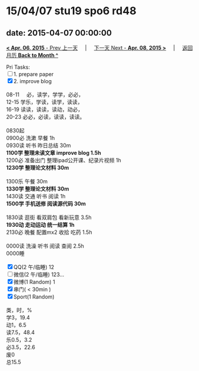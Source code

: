 # 15/04/07 stu19 spo6 rd48

date: 2015-04-07 00:00:00
---
[**< Apr. 06, 2015** - Prev 上一天](/lifelogs/2015/04/d06.html) &nbsp; &nbsp; | &nbsp; &nbsp; [下一天 Next - **Apr. 08, 2015 >**](/lifelogs/2015/04/d08.html) &nbsp; &nbsp; |  &nbsp; &nbsp; [返回月历 **Back to Month ^**](/lifelogs/2015/04/index.html)
<br/><div>Pri Tasks:<br/><input type="checkbox" />1. prepare paper</div><div><input type="checkbox" checked="true" />2. improve blog<br/></div><div><div><br/></div>08-11     必，读学，学学，必必，<br/>12-15 学乐，学读，读学，读读，<br/>16-19 读读，读读，读动，动必，<br/>20-23 必必，必读，读读，读读。<div><br/></div>0830起<br/>0900必 洗漱 早餐 1h</div><div>0930读 听书 昨日总结 30m</div><div><b>1100学 整理未读文章 improve blog 1.5h</b></div><div>1200必 准备出门 整理ipad公开课、纪录片视频 1h<br/><b>1230学 整理论文材料 30m</b><br/><div><br/></div>1300乐 午餐 30m</div><div><b>1330学 整理论文材料 30m</b></div><div>1430读 交通 听书 阅读 1h</div><div><b>1500学 手机送修 阅读源代码 30m</b></div><div><br/></div><div>1830读 逛街 看双肩包 看新玩意 3.5h</div><div><b>1930动 走动运动 统一结算 1h</b></div><div>2130必 晚餐 配置mx2 收拾 吃药 1.5h</div><div><br/></div><div>0000读 洗澡 听书 阅读 查阅 2.5h</div><div>0000睡</div><div><br/></div><div><input type="checkbox" checked="true" />QQ(2 午/临睡) 12<br/><input type="checkbox" />微信(2 午/临睡) 123…<br/><input type="checkbox" checked="true" />微博(1 Random) 1</div><div><input type="checkbox" checked="true" />串门( < 30min ) </div><div><input type="checkbox" checked="true" />Sport(1 Random) <br/><div><br/></div>类，时，%<br/>学3，19.4<br/>动1，6.5<br/>读7.5，48.4<br/>乐0.5，3.2<br/>必3.5，22.6<br/>废0<br/>总15.5</div>
